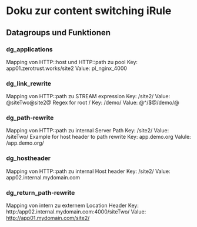 # Doku zur content switching iRule

## Datagroups und Funktionen

### dg_applications
Mapping von HTTP::host und HTTP::path zu pool
Key: app01.zerotrust.works/site2
Value: pl_nginx_4000

### dg_link_rewrite
Mapping von HTTP::path zu STREAM expression
Key: /site2/
Value: @siteTwo@site2@
Regex for root /
Key: /demo/
Value: @^\/$@/demo/@

### dg_path-rewrite
Mapping von HTTP::path zu internal Server Path
Key: /site2/
Value: /siteTwo/
Example for host header to path rewrite
Key: app.demo.org
Valule: /app.demo.org/

### dg_hostheader
Mapping von HTTP::path zu internal Host header
Key: /site2/
Value: app02.internal.mydomain.com

### dg_return_path-rewrite
Mapping von intern zu externem Location Header
Key: http:/app02.internal.mydomain.com:4000/siteTwo/
Value: http://app01.mydomain.com/site2/